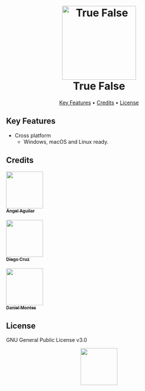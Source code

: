 
<h1 align="center">
  <br>
  <img src="https://www.dl.dropboxusercontent.com/s/ng2nuwrnbicfw4q/Logo_TF.png?dl=0" alt="True False" width="200">
  <br>
    True False
  <br>
</h1>

<p align="center">
  <a href="#key-features">Key Features</a> •
  <a href="#credits">Credits</a> •
  <a href="#license">License</a>
</p>


## Key Features

* Cross platform
  - Windows, macOS and Linux ready.

## Credits

[<img src="https://avatars0.githubusercontent.com/u/25912819?s=460&v=4" width="100px;"/><br /><sub><b>Ángel Aguilar</b></sub>](http://angelaguilar.me)<br/>   
[<img src="https://avatars0.githubusercontent.com/u/50782711?s=460&v=4" width="100px;"/><br /><sub><b>Diego Cruz</b></sub>](https://github.com/Dicivi)<br/>   
[<img src="https://avatars0.githubusercontent.com/u/50811529?s=460&v=4" width="100px;"/><br /><sub><b>Daniel Montes</b></sub>](https://github.com/DanielMontes99)<br/>   

## License

GNU General Public License v3.0

<p align="center">
    <img src="https://www.dl.dropboxusercontent.com/s/v3yzqgly07qke1m/Logo_AA_C2_WB.png?dl=0" width="100px">
</p>
